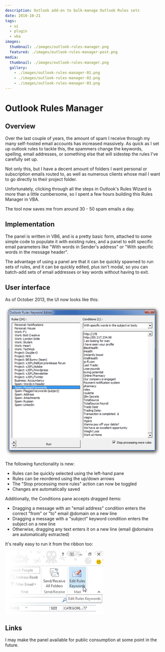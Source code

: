 ```yaml
---
description: Outlook add-on to bulk-manage Outlook Rules sets
date: 2010-10-21
tags:
  - ui
  - plugin
  - vba
images:
  thumbnail: ./images/outlook-rules-manager.png
  featured: ./images/outlook-rules-manager-post.png
media:
  thumbnail: ./images/outlook-rules-manager.png
  gallery:
    - ./images/outlook-rules-manager-01.png
    - ./images/outlook-rules-manager-02.png
    - ./images/outlook-rules-manager-03.png
---
```


# Outlook Rules Manager

## Overview

Over the last couple of years, the amount of spam I receive through my many self-hosted email accounts has increased massively. As quick as I set up outlook rules to tackle this, the spammers change the keywords, spelling, email addresses, or something else that will sidestep the rules I've carefully set up.

Not only this, but I have a decent amount of folders I want personal or subscription emails routed to, as well as numerous clients whose mail I want to go directly to their project folder.

Unfortunately, clicking through all the steps in Outlook's Rules Wizard is more than a little cumbersome, so I spent a few hours building this Rules Manager in VBA.

The tool now saves me from around 30 - 50 spam emails a day.

## Implementation

The panel is written in VB6, and is a pretty basic form, attached to some simple code to populate it with existing rules, and a panel to edit specific email parameters like "With words in Sender's address" or "With specific words in the message header".

The advantage of using a panel are that it can be quickly spawned to run sets of rules, and it can be quickly edited, plus isn't modal, so you can batch-add sets of email addresses or key words without having to exit.

## User interface

As of October 2013, the UI now looks like this:

![outlook-rules-manager-04](images/outlook-rules-manager-04.png)

The following functionality is new:

- Rules can be quickly selected using the left-hand pane
- Rules can be reordered using the up/down arrows
- The "Stop processing more rules" action can now be toggled
- Changes are automatically saved

Additionally, the Conditions pane accepts dragged items:

- Dragging a message with an "email address" condition enters the correct "from" or "to" email @domain on a new line
- Dragging a message with a "subject" keyword condition enters the subject on a new line
- Otherwise, dragging any text enters it on a new line (email @domains are automatically extracted)

It's really easy to run it from the ribbon too:

![outlook-rules-manager-ribbon-button](images/outlook-rules-manager-ribbon-button.png)

## Links

I may make the panel available for public consumption at some point in the future.
